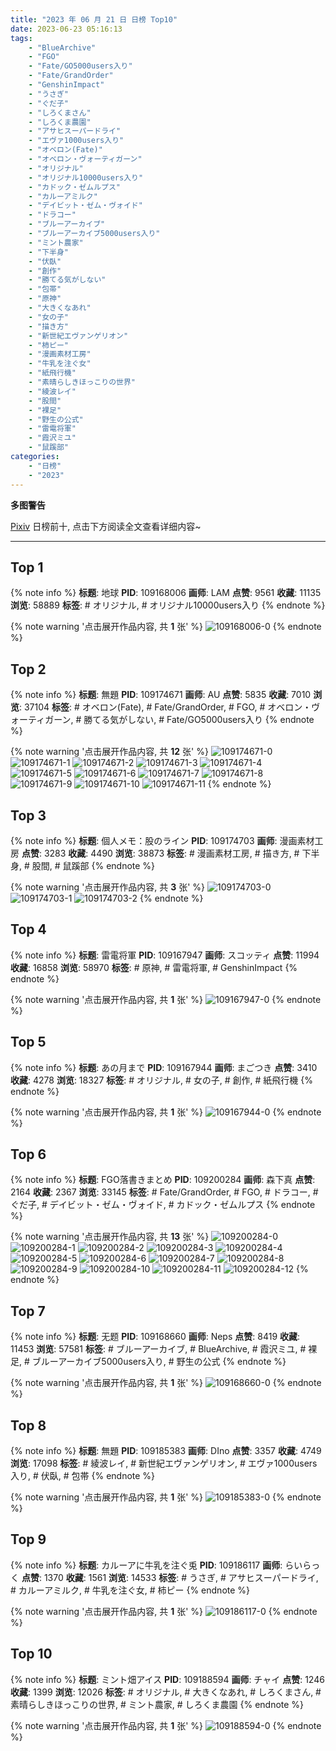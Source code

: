 ```yaml
---
title: "2023 年 06 月 21 日 日榜 Top10"
date: 2023-06-23 05:16:13
tags:
    - "BlueArchive"
    - "FGO"
    - "Fate/GO5000users入り"
    - "Fate/GrandOrder"
    - "GenshinImpact"
    - "うさぎ"
    - "ぐだ子"
    - "しろくまさん"
    - "しろくま農園"
    - "アサヒスーパードライ"
    - "エヴァ1000users入り"
    - "オベロン(Fate)"
    - "オベロン・ヴォーティガーン"
    - "オリジナル"
    - "オリジナル10000users入り"
    - "カドック・ゼムルプス"
    - "カルーアミルク"
    - "デイビット・ゼム・ヴォイド"
    - "ドラコー"
    - "ブルーアーカイブ"
    - "ブルーアーカイブ5000users入り"
    - "ミント農家"
    - "下半身"
    - "伏臥"
    - "創作"
    - "勝てる気がしない"
    - "包帯"
    - "原神"
    - "大きくなあれ"
    - "女の子"
    - "描き方"
    - "新世紀エヴァンゲリオン"
    - "柿ピー"
    - "漫画素材工房"
    - "牛乳を注ぐ女"
    - "紙飛行機"
    - "素晴らしきほっこりの世界"
    - "綾波レイ"
    - "股間"
    - "裸足"
    - "野生の公式"
    - "雷電将軍"
    - "霞沢ミユ"
    - "鼠蹊部"
categories:
    - "日榜"
    - "2023"
---
```


<i class="fa fa-triangle-exclamation"></i>**多图警告**<i class="fa fa-triangle-exclamation"></i>

[Pixiv](https://www.pixiv.net/) 日榜前十, 点击下方阅读全文查看详细内容~

<!-- more -->

---

## Top 1

{% note info %}
**标题**: 地球
**PID**: 109168006 **画师**: LAM
**点赞**: 9561 **收藏**: 11135 **浏览**: 58889
**标签**: # オリジナル, # オリジナル10000users入り
{% endnote %}

{% note warning '点击展开作品内容, 共 **1** 张' %}
![109168006-0](https://i.pixiv.re/img-original/img/2023/06/20/00/00/46/109168006_p0.png)
{% endnote %}

## Top 2

{% note info %}
**标题**: 無題
**PID**: 109174671 **画师**: AU
**点赞**: 5835 **收藏**: 7010 **浏览**: 37104
**标签**: # オベロン(Fate), # Fate/GrandOrder, # FGO, # オベロン・ヴォーティガーン, # 勝てる気がしない, # Fate/GO5000users入り
{% endnote %}

{% note warning '点击展开作品内容, 共 **12** 张' %}
![109174671-0](https://i.pixiv.re/img-original/img/2023/06/20/06/59/29/109174671_p0.png)
![109174671-1](https://i.pixiv.re/img-original/img/2023/06/20/06/59/29/109174671_p1.png)
![109174671-2](https://i.pixiv.re/img-original/img/2023/06/20/06/59/29/109174671_p2.png)
![109174671-3](https://i.pixiv.re/img-original/img/2023/06/20/06/59/29/109174671_p3.png)
![109174671-4](https://i.pixiv.re/img-original/img/2023/06/20/06/59/29/109174671_p4.png)
![109174671-5](https://i.pixiv.re/img-original/img/2023/06/20/06/59/29/109174671_p5.png)
![109174671-6](https://i.pixiv.re/img-original/img/2023/06/20/06/59/29/109174671_p6.png)
![109174671-7](https://i.pixiv.re/img-original/img/2023/06/20/06/59/29/109174671_p7.png)
![109174671-8](https://i.pixiv.re/img-original/img/2023/06/20/06/59/29/109174671_p8.png)
![109174671-9](https://i.pixiv.re/img-original/img/2023/06/20/06/59/29/109174671_p9.png)
![109174671-10](https://i.pixiv.re/img-original/img/2023/06/20/06/59/29/109174671_p10.png)
![109174671-11](https://i.pixiv.re/img-original/img/2023/06/20/06/59/29/109174671_p11.png)
{% endnote %}

## Top 3

{% note info %}
**标题**: 個人メモ：股のライン
**PID**: 109174703 **画师**: 漫画素材工房
**点赞**: 3283 **收藏**: 4490 **浏览**: 38873
**标签**: # 漫画素材工房, # 描き方, # 下半身, # 股間, # 鼠蹊部
{% endnote %}

{% note warning '点击展开作品内容, 共 **3** 张' %}
![109174703-0](https://i.pixiv.re/img-original/img/2023/06/20/07/00/08/109174703_p0.jpg)
![109174703-1](https://i.pixiv.re/img-original/img/2023/06/20/07/00/08/109174703_p1.jpg)
![109174703-2](https://i.pixiv.re/img-original/img/2023/06/20/07/00/08/109174703_p2.jpg)
{% endnote %}

## Top 4

{% note info %}
**标题**: 雷電将軍
**PID**: 109167947 **画师**: スコッティ
**点赞**: 11994 **收藏**: 16858 **浏览**: 58970
**标签**: # 原神, # 雷電将軍, # GenshinImpact
{% endnote %}

{% note warning '点击展开作品内容, 共 **1** 张' %}
![109167947-0](https://i.pixiv.re/img-original/img/2023/06/20/00/00/28/109167947_p0.jpg)
{% endnote %}

## Top 5

{% note info %}
**标题**: あの月まで
**PID**: 109167944 **画师**: まごつき
**点赞**: 3410 **收藏**: 4278 **浏览**: 18327
**标签**: # オリジナル, # 女の子, # 創作, # 紙飛行機
{% endnote %}

{% note warning '点击展开作品内容, 共 **1** 张' %}
![109167944-0](https://i.pixiv.re/img-original/img/2023/06/20/00/00/27/109167944_p0.png)
{% endnote %}

## Top 6

{% note info %}
**标题**: FGO落書きまとめ
**PID**: 109200284 **画师**: 森下真
**点赞**: 2164 **收藏**: 2367 **浏览**: 33145
**标签**: # Fate/GrandOrder, # FGO, # ドラコー, # ぐだ子, # デイビット・ゼム・ヴォイド, # カドック・ゼムルプス
{% endnote %}

{% note warning '点击展开作品内容, 共 **13** 张' %}
![109200284-0](https://i.pixiv.re/img-original/img/2023/06/21/03/30/06/109200284_p0.jpg)
![109200284-1](https://i.pixiv.re/img-original/img/2023/06/21/03/30/06/109200284_p1.jpg)
![109200284-2](https://i.pixiv.re/img-original/img/2023/06/21/03/30/06/109200284_p2.jpg)
![109200284-3](https://i.pixiv.re/img-original/img/2023/06/21/03/30/06/109200284_p3.jpg)
![109200284-4](https://i.pixiv.re/img-original/img/2023/06/21/03/30/06/109200284_p4.jpg)
![109200284-5](https://i.pixiv.re/img-original/img/2023/06/21/03/30/06/109200284_p5.jpg)
![109200284-6](https://i.pixiv.re/img-original/img/2023/06/21/03/30/06/109200284_p6.jpg)
![109200284-7](https://i.pixiv.re/img-original/img/2023/06/21/03/30/06/109200284_p7.jpg)
![109200284-8](https://i.pixiv.re/img-original/img/2023/06/21/03/30/06/109200284_p8.jpg)
![109200284-9](https://i.pixiv.re/img-original/img/2023/06/21/03/30/06/109200284_p9.jpg)
![109200284-10](https://i.pixiv.re/img-original/img/2023/06/21/03/30/06/109200284_p10.jpg)
![109200284-11](https://i.pixiv.re/img-original/img/2023/06/21/03/30/06/109200284_p11.jpg)
![109200284-12](https://i.pixiv.re/img-original/img/2023/06/21/03/30/06/109200284_p12.jpg)
{% endnote %}

## Top 7

{% note info %}
**标题**: 无题
**PID**: 109168660 **画师**: Neps
**点赞**: 8419 **收藏**: 11453 **浏览**: 57581
**标签**: # ブルーアーカイブ, # BlueArchive, # 霞沢ミユ, # 裸足, # ブルーアーカイブ5000users入り, # 野生の公式
{% endnote %}

{% note warning '点击展开作品内容, 共 **1** 张' %}
![109168660-0](https://i.pixiv.re/img-original/img/2023/06/20/00/15/17/109168660_p0.jpg)
{% endnote %}

## Top 8

{% note info %}
**标题**: 無題
**PID**: 109185383 **画师**: DIno
**点赞**: 3357 **收藏**: 4749 **浏览**: 17098
**标签**: # 綾波レイ, # 新世紀エヴァンゲリオン, # エヴァ1000users入り, # 伏臥, # 包帯
{% endnote %}

{% note warning '点击展开作品内容, 共 **1** 张' %}
![109185383-0](https://i.pixiv.re/img-original/img/2023/06/20/18/29/50/109185383_p0.jpg)
{% endnote %}

## Top 9

{% note info %}
**标题**: カルーアに牛乳を注ぐ兎
**PID**: 109186117 **画师**: らいらっく
**点赞**: 1370 **收藏**: 1561 **浏览**: 14533
**标签**: # うさぎ, # アサヒスーパードライ, # カルーアミルク, # 牛乳を注ぐ女, # 柿ピー
{% endnote %}

{% note warning '点击展开作品内容, 共 **1** 张' %}
![109186117-0](https://i.pixiv.re/img-original/img/2023/06/20/19/00/06/109186117_p0.jpg)
{% endnote %}

## Top 10

{% note info %}
**标题**: ミント畑アイス
**PID**: 109188594 **画师**: チャイ
**点赞**: 1246 **收藏**: 1399 **浏览**: 12026
**标签**: # オリジナル, # 大きくなあれ, # しろくまさん, # 素晴らしきほっこりの世界, # ミント農家, # しろくま農園
{% endnote %}

{% note warning '点击展开作品内容, 共 **1** 张' %}
![109188594-0](https://i.pixiv.re/img-original/img/2023/06/20/20/30/02/109188594_p0.png)
{% endnote %}

